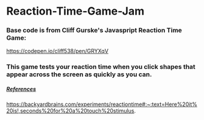 # Reaction-Time-Game-Jam

### Base code is from Cliff Gurske's Javaspript Reaction Time Game:
https://codepen.io/cliff538/pen/GRYXqV

### This game tests your reaction time when you click shapes that appear across the screen as quickly as you can.


##### <u>References</u>  
https://backyardbrains.com/experiments/reactiontime#:~:text=Here%20it%20is!,seconds%20for%20a%20touch%20stimulus.
